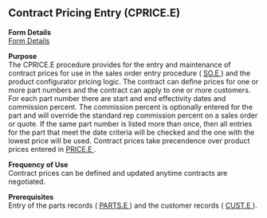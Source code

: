 ##  Contract Pricing Entry (CPRICE.E)

<PageHeader />

**Form Details**  
[ Form Details ](CPRICE-E-1/README.md)   

**Purpose**  
The CPRICE.E procedure provides for the entry and maintenance of contract prices for use in the sales order entry procedure ( [ SO.E ](../../../../../../../../../rover/AP-OVERVIEW/AP-ENTRY/AP-E/AP-E-1/CURRENCY-CONTROL/SO-E) ) and the product configurator pricing logic. The contract can define prices for one or more part numbers and the contract can apply to one or more customers. For each part number there are start and end effectivity dates and commission percent. The commission percent is optionally entered for the part and will override the standard rep commission percent on a sales order or quote. If the same part number is listed more than once, then all entries for the part that meet the date criteria will be checked and the one with the lowest price will be used. Contract prices take precendence over product prices entered in [ PRICE.E ](../../../../../../../../../rover/AP-OVERVIEW/AP-ENTRY/ACCT-CONTROL/ACCT-CONTROL-1/ar-e/CUST-E/CUST-E-1/PRICE-E) . 

**Frequency of Use**  
Contract prices can be defined and updated anytime contracts are negotiated.

**Prerequisites**  
Entry of the parts records ( [ PARTS.E ](../../../../../../../../../rover/AP-OVERVIEW/AP-ENTRY/ACCT-CONTROL/ACCT-CONTROL-1/ar-e/PARTS-E) ) and the customer records ( [ CUST.E ](../../../../../../../../../rover/AP-OVERVIEW/AP-ENTRY/ACCT-CONTROL/ACCT-CONTROL-1/ar-e/CUST-E) ). 

<badge text= "Version 8.10.57" vertical="middle" />

<PageFooter />
